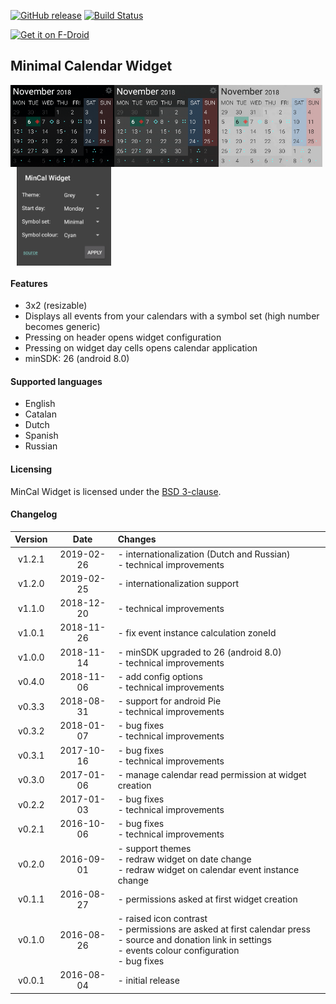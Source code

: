 [![GitHub release](https://img.shields.io/github/release/mvmike/min-cal-widget.svg)](https://github.com/mvmike/min-cal-widget/releases)
[![Build Status](https://travis-ci.org/mvmike/min-cal-widget.svg?branch=master)](https://travis-ci.org/mvmike/min-cal-widget)

<div style="display:flex;" >
    <a href="https://f-droid.org/app/cat.mvmike.minimalcalendarwidget">
        <img src="https://f-droid.org/badge/get-it-on.png"
             alt="Get it on F-Droid" height="80">
    </a>
</div>

## Minimal Calendar Widget

<div style="display:flex;" >
    <img src="assets/widget_preview_black.png" width="33%" >
    <img src="assets/widget_preview_grey.png" width="33%" >
    <img src="assets/widget_preview_white.png" width="33%" >
</div>

<div style="display:flex;" >
    <img style="margin-left:10px;" src="assets/configuration_preview.png" width="30%" >
</div>

#### Features

* 3x2 (resizable)
* Displays all events from your calendars with a symbol set (high number becomes generic)
* Pressing on header opens widget configuration
* Pressing on widget day cells opens calendar application
* minSDK: 26 (android 8.0)

#### Supported languages

* English
* Catalan
* Dutch
* Spanish
* Russian

#### Licensing

MinCal Widget is licensed under the [BSD 3-clause](LICENSE).

#### Changelog

| Version        | Date           | Changes                                                                                                                                                             |
| :------------: |:-------------: | :------------------------------------------------------------------------------------------------------------------------------------------------------------------ |
| v1.2.1         | 2019-02-26     | - internationalization (Dutch and Russian)<br>- technical improvements                                                                                              |
| v1.2.0         | 2019-02-25     | - internationalization support                                                                                                                                      |
| v1.1.0         | 2018-12-20     | - technical improvements                                                                                                                                            |
| v1.0.1         | 2018-11-26     | - fix event instance calculation zoneId                                                                                                                             |
| v1.0.0         | 2018-11-14     | - minSDK upgraded to 26 (android 8.0)<br>- technical improvements                                                                                                   |
| v0.4.0         | 2018-11-06     | - add config options<br>- technical improvements                                                                                                                    |
| v0.3.3         | 2018-08-31     | - support for android Pie<br>- technical improvements                                                                                                               |
| v0.3.2         | 2018-01-07     | - bug fixes<br>- technical improvements                                                                                                                             |
| v0.3.1         | 2017-10-16     | - bug fixes<br>- technical improvements                                                                                                                             |
| v0.3.0         | 2017-01-06     | - manage calendar read permission at widget creation                                                                                                                |
| v0.2.2         | 2017-01-03     | - bug fixes<br>- technical improvements                                                                                                                             |
| v0.2.1         | 2016-10-06     | - bug fixes<br>- technical improvements                                                                                                                             |
| v0.2.0         | 2016-09-01     | - support themes<br>- redraw widget on date change<br>- redraw widget on calendar event instance change                                                             |
| v0.1.1         | 2016-08-27     | - permissions asked at first widget creation                                                                                                                        |
| v0.1.0         | 2016-08-26     | - raised icon contrast<br>- permissions are asked at first calendar press<br>- source and donation link in settings<br>- events colour configuration<br>- bug fixes |
| v0.0.1         | 2016-08-04     | - initial release                                                                                                                                                   |